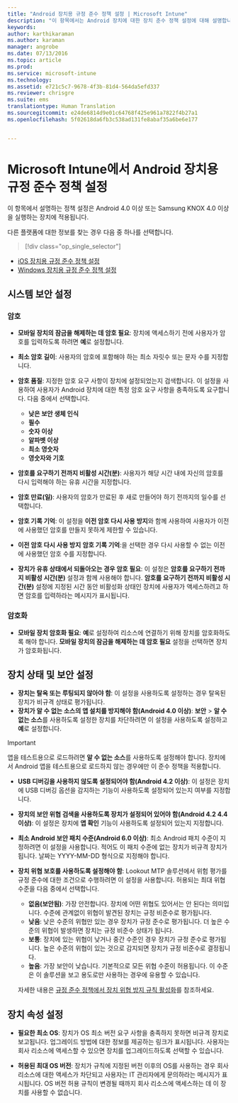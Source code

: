 ```yaml
---
title: "Android 장치용 규정 준수 정책 설정 | Microsoft Intune"
description: "이 항목에서는 Android 장치에 대한 장치 준수 정책 설정에 대해 설명합니다."
keywords: 
author: karthikaraman
ms.author: karaman
manager: angrobe
ms.date: 07/13/2016
ms.topic: article
ms.prod: 
ms.service: microsoft-intune
ms.technology: 
ms.assetid: e721c5c7-9678-4f3b-81d4-564da5efd337
ms.reviewer: chrisgre
ms.suite: ems
translationtype: Human Translation
ms.sourcegitcommit: e24de6814d9e01c64768f425e961a7822f4b27a1
ms.openlocfilehash: 5f02618da6fb3c538ad131fe8abaf35a6be6e177


---
```



# Microsoft Intune에서 Android 장치용 규정 준수 정책 설정

이 항목에서 설명하는 정책 설정은 Android 4.0 이상 또는 Samsung KNOX 4.0 이상을 실행하는 장치에 적용됩니다.

다른 플랫폼에 대한 정보를 찾는 경우 다음 중 하나를 선택합니다.
> [!div class="op_single_selector"]
- [iOS 장치용 규정 준수 정책 설정](ios-compliance-policy-settings-in-microsoft-intune.md)
- [Windows 장치용 규정 준수 정책 설정](windows-compliance-policy-settings-in-microsoft-intune.md)

## 시스템 보안 설정
### 암호
- **모바일 장치의 잠금을 해제하는 데 암호 필요**: 장치에 액세스하기 전에 사용자가 암호를 입력하도록 하려면 **예**로 설정합니다.

-  **최소 암호 길이**: 사용자의 암호에 포함해야 하는 최소 자릿수 또는 문자 수를 지정합니다.

- **암호 품질**: 지정한 암호 요구 사항이 장치에 설정되었는지 검색합니다. 이 설정을 사용하여 사용자가 Android 장치에 대한 특정 암호 요구 사항을 충족하도록 요구합니다. 다음 중에서 선택합니다.

  -   **낮은 보안 생체 인식**
  -   **필수**
  -   **숫자 이상**
  -   **알파벳 이상**
  -   **최소 영숫자**
  -   **영숫자와 기호**

- **암호를 요구하기 전까지 비활성 시간(분)**: 사용자가 해당 시간 내에 자신의 암호를 다시 입력해야 하는 유휴 시간을 지정합니다.

- **암호 만료(일)**: 사용자의 암호가 만료된 후 새로 만들어야 하기 전까지의 일수를 선택합니다.

- **암호 기록 기억**: 이 설정을 **이전 암호 다시 사용 방지**와 함께 사용하여 사용자가 이전에 사용했던 암호를 만들지 못하게 제한할 수 있습니다.

- **이전 암호 다시 사용 방지** **암호 기록 기억**:을 선택한 경우 다시 사용할 수 없는 이전에 사용했던 암호 수를 지정합니다.

- **장치가 유휴 상태에서 되돌아오는 경우 암호 필요**: 이 설정은 **암호를 요구하기 전까지 비활성 시간(분)** 설정과 함께 사용해야 합니다. **암호를 요구하기 전까지 비활성 시간(분)** 설정에 지정된 시간 동안 비활성화 상태인 장치에 사용자가 액세스하려고 하면 암호를 입력하라는 메시지가 표시됩니다.

### 암호화
- **모바일 장치 암호화 필요**: **예**로 설정하여 리소스에 연결하기 위해 장치를 암호화하도록 해야 합니다. **모바일 장치의 잠금을 해제하는 데 암호 필요** 설정을 선택하면 장치가 암호화됩니다.

## 장치 상태 및 보안 설정

- **장치는 탈옥 또는 루팅되지 않아야 함**: 이 설정을 사용하도록 설정하는 경우 탈옥된 장치가 비규격 상태로 평가됩니다.
- **장치가 알 수 없는 소스의 앱 설치를 방지해야 함(Android 4.0 이상)**: **보안** > **알 수 없는 소스**를 사용하도록 설정한 장치를 차단하려면 이 설정을 사용하도록 설정하고 **예**로 설정합니다.  
>[!IMPORTANT]
>앱을 테스트용으로 로드하려면 **알 수 없는 소스**를 사용하도록 설정해야 합니다. 장치에서 Android 앱을 테스트용으로 로드하지 않는 경우에만 이 준수 정책을 적용합니다.

- **USB 디버깅을 사용하지 않도록 설정되어야 함(Android 4.2 이상)**: 이 설정은 장치에 USB 디버깅 옵션을 감지하는 기능이 사용하도록 설정되어 있는지 여부를 지정합니다.
- **장치의 보안 위협 검색을 사용하도록 장치가 설정되어 있어야 함(Android 4.2 4.4 이상)**: 이 설정은 장치에 **앱 확인** 기능이 사용하도록 설정되어 있는지 지정합니다.
- **최소 Android 보안 패치 수준(Android 6.0 이상)**: 최소 Android 패치 수준이 지정하려면 이 설정을 사용합니다. 적어도 이 패치 수준에 없는 장치가 비규격 장치가 됩니다. 날짜는 YYYY-MM-DD 형식으로 지정해야 합니다.
- **장치 위협 보호를 사용하도록 설정해야 함**: Lookout MTP 솔루션에서 위험 평가를 규정 준수에 대한 조건으로 수행하려면 이 설정을 사용합니다. 허용되는 최대 위협 수준을 다음 중에서 선택합니다.

  - **없음(보안됨)**: 가장 안전합니다. 장치에 어떤 위협도 있어서는 안 된다는 의미입니다. 수준에 관계없이 위협이 발견된 장치는 규정 비준수로 평가됩니다.
  - **낮음**: 낮은 수준의 위협만 있는 경우 장치가 규정 준수로 평가됩니다. 더 높은 수준의 위협이 발생하면 장치는 규정 비준수 상태가 됩니다.
  - **보통**: 장치에 있는 위협이 낮거나 중간 수준인 경우 장치가 규정 준수로 평가됩니다. 높은 수준의 위협이 있는 것으로 감지되면 장치가 규정 비준수로 결정됩니다.
  - **높음**: 가장 보안이 낮습니다. 기본적으로 모든 위협 수준이 허용됩니다. 이 수준은 이 솔루션을 보고 용도로만 사용하는 경우에 유용할 수 있습니다.

  자세한 내용은 [규정 준수 정책에서 장치 위협 방지 규칙 활성화](enable-device-threat-protection-rule-in-compliance-policy.md)를 참조하세요.

## 장치 속성 설정
- **필요한 최소 OS**: 장치가 OS 최소 버전 요구 사항을 충족하지 못하면 비규격 장치로 보고됩니다.
  업그레이드 방법에 대한 정보를 제공하는 링크가 표시됩니다. 사용자는 회사 리소스에 액세스할 수 있으면 장치를 업그레이드하도록 선택할 수 있습니다.

- **허용된 최대 OS 버전**: 장치가 규칙에 지정된 버전 이후의 OS를 사용하는 경우 회사 리소스에 대한 액세스가 차단되고 사용자는 IT 관리자에게 문의하라는 메시지가 표시됩니다. OS 버전 허용 규칙이 변경될 때까지 회사 리소스에 액세스하는 데 이 장치를 사용할 수 없습니다.



<!--HONumber=Oct16_HO3-->


